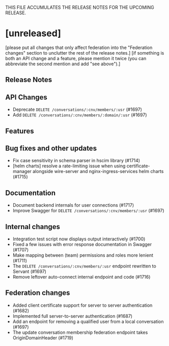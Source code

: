 THIS FILE ACCUMULATES THE RELEASE NOTES FOR THE UPCOMING RELEASE.

<!--

# [2021-xx-xx]

[please put all changes that only affect federation into this section to unclutter the rest of the release notes.]
[if something is both an API change and a feature, please mention it twice (you can abbreviate the second mention and add "see above").]

## Release Notes

## API Changes

## Features

## Bug fixes and other updates

## Documentation

## Internal changes

-->


# [unreleased]

[please put all changes that only affect federation into the "Federation changes" section to unclutter the rest of the release notes.]
[if something is both an API change and a feature, please mention it twice (you can abbreviate the second mention and add "see above").]

## Release Notes

## API Changes

* Deprecate `DELETE /conversations/:cnv/members/:usr` (#1697)
* Add `DELETE /conversations/:cnv/members/:domain/:usr` (#1697)

## Features

## Bug fixes and other updates

* Fix case sensitivity in schema parser in hscim library (#1714)
* [helm charts] resolve a rate-limiting issue when using certificate-manager alongside wire-server and nginx-ingress-services helm charts (#1715)

## Documentation

* Document backend internals for user connections (#1717)
* Improve Swagger for `DELETE /conversations/:cnv/members/:usr` (#1697)

## Internal changes

* Integration test script now displays output interactively (#1700)
* Fixed a few issues with error response documentation in Swagger (#1707)
* Make mapping between (team) permissions and roles more lenient (#1711)
* The `DELETE /conversations/:cnv/members/:usr` endpoint rewritten to Servant (#1697)
* Remove leftover auto-connect internal endpoint and code (#1716)

## Federation changes

* Added client certificate support for server to server authentication (#1682)
* Implemented full server-to-server authentication (#1687)
* Add an endpoint for removing a qualified user from a local conversation (#1697)
* The update conversation membership federation endpoint takes OriginDomainHeader (#1719)
